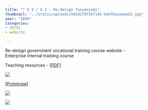 ```yaml
---
title: "° U X / U I - Re-design Taiwanjobs"
thumbnail: "../static/uploads/562d1f97167145-5ebfbaceaaa52.jpg"
year: "2020"
categories:
- UX/UI
- website

---
```

Re-design government vocational training course website -  
Enterprise internal training course

Teaching resources - \[[PDF](https://drive.google.com/file/d/1HY76TfCXFBrCSnAQGPZNWWFgOgI7JbM3/view?usp=sharing "PDF")\]

![](https://mir-s3-cdn-cf.behance.net/project_modules/fs/30594f97167145.5ebfbaceaa483.png)

\[[Prototype](https://xd.adobe.com/view/9dcb1744-ca1a-4673-62a3-e96b52dcf508-ebfa "Prototype")\]

![](https://mir-s3-cdn-cf.behance.net/project_modules/fs/562d1f97167145.5ebfbaceaaa52.jpg)

![](https://mir-s3-cdn-cf.behance.net/project_modules/fs/1824c897167145.5ebee6d90d790.png)